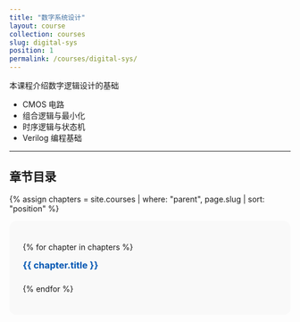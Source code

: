 ```yaml
---
title: "数字系统设计"
layout: course
collection: courses
slug: digital-sys
position: 1
permalink: /courses/digital-sys/
---
```


本课程介绍数字逻辑设计的基础

- CMOS 电路
- 组合逻辑与最小化
- 时序逻辑与状态机
- Verilog 编程基础

---

## 章节目录

{% assign chapters = site.courses | where: "parent", page.slug | sort: "position" %}

<div style="background: #f9f9f9; padding: 1.5rem; border-radius: 12px;">

  {% for chapter in chapters %}
    <div style="margin-bottom: 1.5rem;">
      <h3 style="margin-top: 0; margin-bottom: 0.5rem;">
        <a href="{{ chapter.url | relative_url }}" style="text-decoration: none; color: #0056b3;">
          {{ chapter.title }}
        </a>
      </h3>
    </div>
  {% endfor %}

</div>
